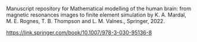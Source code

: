 Manuscript repository for Mathematical modelling of the human brain: from magnetic resonances images to finite element simulation by K. A. Mardal, M. E. Rognes, T. B. Thompson and L. M. Valnes., Springer, 2022. 

https://link.springer.com/book/10.1007/978-3-030-95136-8
